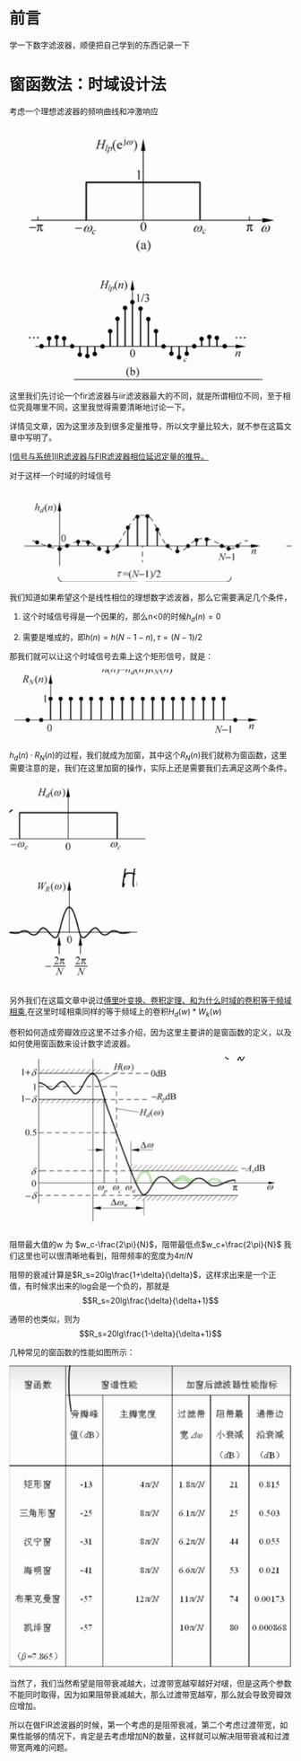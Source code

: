 # 前言
学一下数字滤波器，顺便把自己学到的东西记录一下



# 窗函数法：时域设计法


考虑一个理想滤波器的频响曲线和冲激响应



![](https://raw.githubusercontent.com/LeventureQys/Picturebed/main/image/20240701194706.png)

![](https://raw.githubusercontent.com/LeventureQys/Picturebed/main/image/20240701194722.png)


这里我们先讨论一个fir滤波器与iir滤波器最大的不同，就是所谓相位不同，至于相位究竟哪里不同，这里我觉得需要清晰地讨论一下。

详情见文章，因为这里涉及到很多定量推导，所以文字量比较大，就不参在这篇文章中写明了。

[[信号与系统]IIR滤波器与FIR滤波器相位延迟定量的推导。](https://blog.csdn.net/Andius/article/details/140109464?spm=1001.2014.3001.5502)

对于这样一个时域的时域信号

![](https://raw.githubusercontent.com/LeventureQys/Picturebed/main/image/20240701205110.png)

我们知道如果希望这个是线性相位的理想数字滤波器，那么它需要满足几个条件，

1. 这个时域信号得是一个因果的，那么n<0的时候$h_d(n)=0$

2. 需要是堆成的，即$h(n)=h(N-1-n),\tau=(N-1)/2$

那我们就可以让这个时域信号去乘上这个矩形信号，就是：

![](https://raw.githubusercontent.com/LeventureQys/Picturebed/main/image/20240701205330.png)

$h_d(n)·R_N(n)$的过程，我们就成为加窗，其中这个$R_N(n)$我们就称为窗函数，这里需要注意的是，我们在这里加窗的操作，实际上还是需要我们去满足这两个条件。

![](https://raw.githubusercontent.com/LeventureQys/Picturebed/main/image/20240701205741.png)

![](https://raw.githubusercontent.com/LeventureQys/Picturebed/main/image/20240701205755.png)


另外我们在这篇文章中说过[傅里叶变换、卷积定理、和为什么时域的卷积等于频域相乘](https://blog.csdn.net/Andius/article/details/139841656?spm=1001.2014.3001.5501),在这里时域相乘同样的等于频域上的卷积$H_d(w)\ast W_k(w)$

卷积如何造成旁瓣效应这里不过多介绍，因为这里主要讲的是窗函数的定义，以及如何使用窗函数来设计数字滤波器。

![](https://raw.githubusercontent.com/LeventureQys/Picturebed/main/image/20240701210002.png)

阻带最大值的w 为 $w_c-\frac{2\pi}{N}$，阻带最低点$w_c+\frac{2\pi}{N}$
我们这里也可以很清晰地看到，阻带频率的宽度为$4\pi/N$

阻带的衰减计算是$R_s=20lg\frac{1+\delta}{\delta}$，这样求出来是一个正值，有时候求出来的log会是一个负的，那就是$$R_s=20lg\frac{\delta}{\delta+1}$$

通带的也类似，则为$$R_s=20lg\frac{1-\delta}{\delta+1}$$


几种常见的窗函数的性能如图所示：

![](https://raw.githubusercontent.com/LeventureQys/Picturebed/main/image/20240701210854.png)

当然了，我们当然希望是阻带衰减越大，过渡带宽越窄越好对啵，但是这两个参数不能同时取得，因为如果阻带衰减越大，那么过渡带宽越窄，那么就会导致旁瓣效应增加。

所以在做FIR滤波器的时候，第一个考虑的是阻带衰减，第二个考虑过渡带宽，如果性能够的情况下，肯定是去考虑增加N的数量，这样就可以解决阻带衰减和过渡带宽两难的问题。


